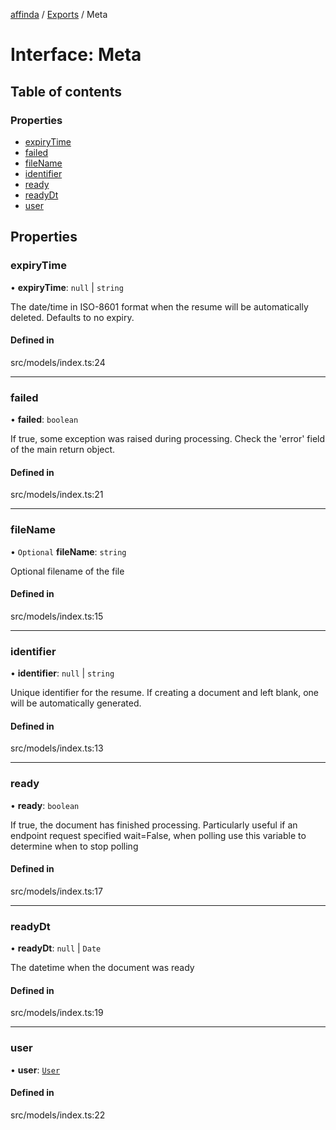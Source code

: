 [affinda](../README.md) / [Exports](../modules.md) / Meta

# Interface: Meta

## Table of contents

### Properties

- [expiryTime](Meta.md#expirytime)
- [failed](Meta.md#failed)
- [fileName](Meta.md#filename)
- [identifier](Meta.md#identifier)
- [ready](Meta.md#ready)
- [readyDt](Meta.md#readydt)
- [user](Meta.md#user)

## Properties

### expiryTime

• **expiryTime**: ``null`` \| `string`

The date/time in ISO-8601 format when the resume will be automatically deleted.  Defaults to no expiry.

#### Defined in

src/models/index.ts:24

___

### failed

• **failed**: `boolean`

If true, some exception was raised during processing. Check the 'error' field of the main return object.

#### Defined in

src/models/index.ts:21

___

### fileName

• `Optional` **fileName**: `string`

Optional filename of the file

#### Defined in

src/models/index.ts:15

___

### identifier

• **identifier**: ``null`` \| `string`

Unique identifier for the resume. If creating a document and left blank, one will be automatically generated.

#### Defined in

src/models/index.ts:13

___

### ready

• **ready**: `boolean`

If true, the document has finished processing. Particularly useful if an endpoint request specified wait=False, when polling use this variable to determine when to stop polling

#### Defined in

src/models/index.ts:17

___

### readyDt

• **readyDt**: ``null`` \| `Date`

The datetime when the document was ready

#### Defined in

src/models/index.ts:19

___

### user

• **user**: [`User`](User.md)

#### Defined in

src/models/index.ts:22
